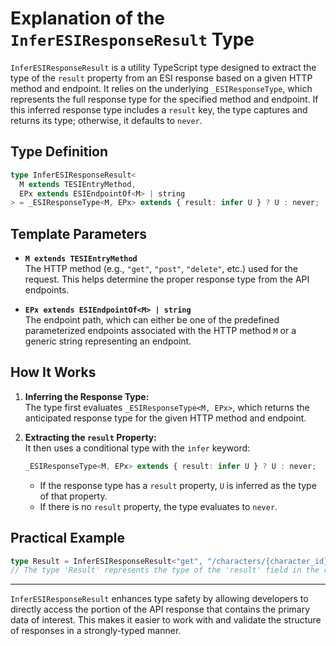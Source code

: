 # Explanation of the `InferESIResponseResult` Type

`InferESIResponseResult` is a utility TypeScript type designed to extract the type of the `result` property from an ESI response based on a given HTTP method and endpoint. It relies on the underlying `_ESIResponseType`, which represents the full response type for the specified method and endpoint. If this inferred response type includes a `result` key, the type captures and returns its type; otherwise, it defaults to `never`.

## Type Definition

```typescript
type InferESIResponseResult<
  M extends TESIEntryMethod,
  EPx extends ESIEndpointOf<M> | string
> = _ESIResponseType<M, EPx> extends { result: infer U } ? U : never;
```

## Template Parameters

- **`M extends TESIEntryMethod`**  
  The HTTP method (e.g., `"get"`, `"post"`, `"delete"`, etc.) used for the request. This helps determine the proper response type from the API endpoints.

- **`EPx extends ESIEndpointOf<M> | string`**  
  The endpoint path, which can either be one of the predefined parameterized endpoints associated with the HTTP method `M` or a generic string representing an endpoint.

## How It Works

1. **Inferring the Response Type:**  
   The type first evaluates `_ESIResponseType<M, EPx>`, which returns the anticipated response type for the given HTTP method and endpoint.

2. **Extracting the `result` Property:**  
   It then uses a conditional type with the `infer` keyword:
   ```typescript
   _ESIResponseType<M, EPx> extends { result: infer U } ? U : never;
   ```
   - If the response type has a `result` property, `U` is inferred as the type of that property.
   - If there is no `result` property, the type evaluates to `never`.

## Practical Example

```typescript
type Result = InferESIResponseResult<"get", "/characters/{character_id}/">;
// The type 'Result' represents the type of the 'result' field in the response for the GET request to the specified endpoint.
```

---

`InferESIResponseResult` enhances type safety by allowing developers to directly access the portion of the API response that contains the primary data of interest. This makes it easier to work with and validate the structure of responses in a strongly-typed manner.
